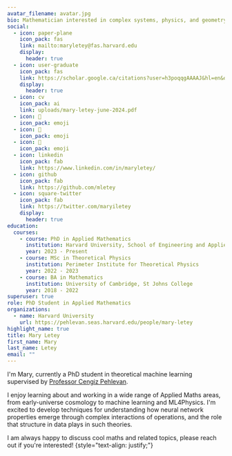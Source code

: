 ```yaml
---
avatar_filename: avatar.jpg
bio: Mathematician interested in complex systems, physics, and geometry.
social:
  - icon: paper-plane
    icon_pack: fas
    link: mailto:maryletey@fas.harvard.edu
    display:
      header: true
  - icon: user-graduate
    icon_pack: fas
    link: https://scholar.google.ca/citations?user=h3poqqgAAAAJ&hl=en&oi=ao
    display:
      header: true
  - icon: cv
    icon_pack: ai
    link: uploads/mary-letey-june-2024.pdf
  - icon: 🦦
    icon_pack: emoji
  - icon: 🦦
    icon_pack: emoji
  - icon: 🦦
    icon_pack: emoji
  - icon: linkedin
    icon_pack: fab
    link: https://www.linkedin.com/in/maryletey/
  - icon: github
    icon_pack: fab
    link: https://github.com/mletey
  - icon: square-twitter
    icon_pack: fab
    link: https://twitter.com/maryiletey
    display:
      header: true
education:
  courses:
    - course: PhD in Applied Mathematics
      institution: Harvard University, School of Engineering and Applied Sciences
      year: 2023 - Present
    - course: MSc in Theoretical Physics
      institution: Perimeter Institute for Theoretical Physics
      year: 2022 - 2023
    - course: BA in Mathematics
      institution: University of Cambridge, St Johns College
      year: 2018 - 2022
superuser: true
role: PhD Student in Applied Mathematics
organizations:
  - name: Harvard University
    url: https://pehlevan.seas.harvard.edu/people/mary-letey
highlight_name: true
title: Mary Letey
first_name: Mary
last_name: Letey
email: ""
---
```

I'm Mary, currently a PhD student in theoretical machine learning supervised by [Professor Cengiz Pehlevan](https://pehlevan.seas.harvard.edu/people/cengiz-pehlevan).

I enjoy learning about and working in a wide range of Applied Maths areas, from early-universe cosmology to machine learning and ML4Physics. I'm excited to develop techniques for understanding how neural network properties emerge through complex interactions of operations, and the role that structure in data plays in such theories. 

I am always happy to discuss cool maths and related topics, please reach out if you're interested!
{style="text-align: justify;"}
